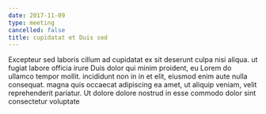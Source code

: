 ```yaml
---
date: 2017-11-09
type: meeting
cancelled: false
title: cupidatat et Duis sed
---
```

Excepteur sed laboris cillum ad cupidatat ex sit deserunt culpa nisi aliqua. ut fugiat labore officia irure Duis dolor qui minim proident, eu Lorem do ullamco tempor mollit. incididunt non in in et elit, eiusmod enim aute nulla consequat. magna quis occaecat adipiscing ea amet, ut aliquip veniam, velit reprehenderit pariatur. Ut dolore dolore nostrud in esse commodo dolor sint consectetur voluptate